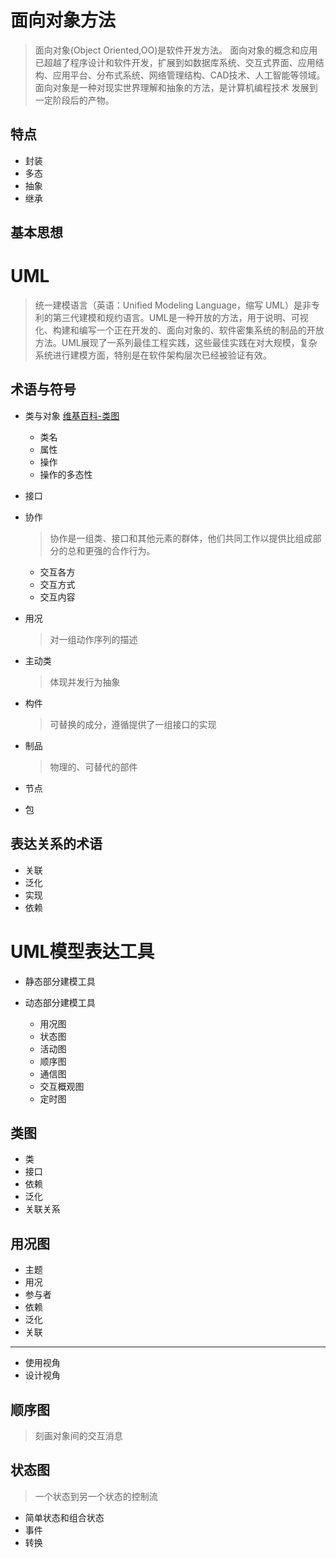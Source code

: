 # 面向对象方法

> 面向对象(Object Oriented,OO)是软件开发方法。 面向对象的概念和应用已超越了程序设计和软件开发，扩展到如数据库系统、交互式界面、应用结构、应用平台、分布式系统、网络管理结构、CAD技术、人工智能等领域。 面向对象是一种对现实世界理解和抽象的方法，是计算机编程技术 发展到一定阶段后的产物。

## 特点

- 封装
- 多态
- 抽象
- 继承

## 基本思想

# UML

> 统一建模语言（英语：Unified Modeling Language，缩写 UML）是非专利的第三代建模和规约语言。UML是一种开放的方法，用于说明、可视化、构建和编写一个正在开发的、面向对象的、软件密集系统的制品的开放方法。UML展现了一系列最佳工程实践，这些最佳实践在对大规模，复杂系统进行建模方面，特别是在软件架构层次已经被验证有效。

## 术语与符号

- 类与对象 [维基百科-类图](https://zh.wikipedia.org/wiki/%E9%A1%9E%E5%88%A5%E5%9C%96)

  - 类名
  - 属性
  - 操作
  - 操作的多态性

- 接口

- 协作

  > 协作是一组类、接口和其他元素的群体，他们共同工作以提供比组成部分的总和更强的合作行为。

  - 交互各方
  - 交互方式
  - 交互内容

- 用况

  > 对一组动作序列的描述

- 主动类

  > 体现并发行为抽象

- 构件

  > 可替换的成分，遵循提供了一组接口的实现

- 制品

  > 物理的、可替代的部件

- 节点

- 包

## 表达关系的术语

- 关联
- 泛化
- 实现
- 依赖

# UML模型表达工具

- 静态部分建模工具
- 动态部分建模工具

  - 用况图
  - 状态图
  - 活动图
  - 顺序图
  - 通信图
  - 交互概观图
  - 定时图

## 类图

- 类
- 接口
- 依赖
- 泛化
- 关联关系

## 用况图

- 主题
- 用况
- 参与者
- 依赖
- 泛化
- 关联

----

- 使用视角
- 设计视角

## 顺序图

> 刻画对象间的交互消息

## 状态图

> 一个状态到另一个状态的控制流

- 简单状态和组合状态
- 事件
- 转换







